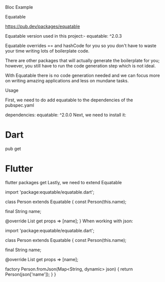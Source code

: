 Bloc Example

Equatable
 
https://pub.dev/packages/equatable

Equatable version used in this project:-
equatable: ^2.0.3

Equatable overrides == and hashCode for you so you don't have to waste your time writing lots of boilerplate code.

There are other packages that will actually generate the boilerplate for you; however, you still have to run the code generation step which is not ideal.

With Equatable there is no code generation needed and we can focus more on writing amazing applications and less on mundane tasks.

Usage

First, we need to do add equatable to the dependencies of the pubspec.yaml

dependencies:
equatable: ^2.0.0
Next, we need to install it:

# Dart
pub get

# Flutter
flutter packages get
Lastly, we need to extend Equatable

import 'package:equatable/equatable.dart';

class Person extends Equatable {
const Person(this.name);

final String name;

@override
List<Object> get props => [name];
}
When working with json:

import 'package:equatable/equatable.dart';

class Person extends Equatable {
const Person(this.name);

final String name;

@override
List<Object> get props => [name];

factory Person.fromJson(Map<String, dynamic> json) {
return Person(json['name']);
}
}







